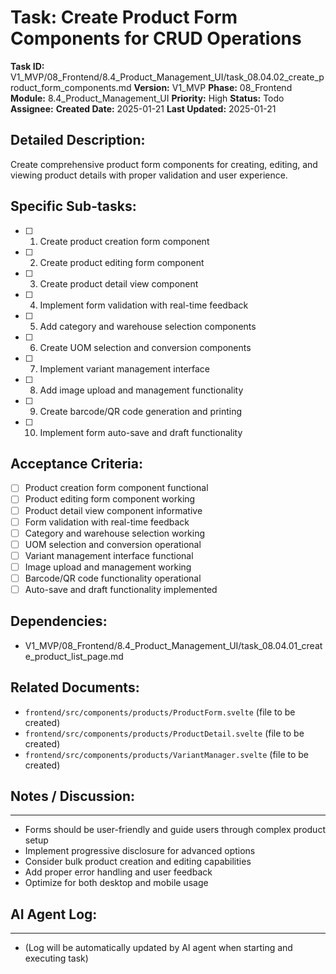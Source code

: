 # Task: Create Product Form Components for CRUD Operations

**Task ID:** V1_MVP/08_Frontend/8.4_Product_Management_UI/task_08.04.02_create_product_form_components.md
**Version:** V1_MVP
**Phase:** 08_Frontend
**Module:** 8.4_Product_Management_UI
**Priority:** High
**Status:** Todo
**Assignee:**
**Created Date:** 2025-01-21
**Last Updated:** 2025-01-21

## Detailed Description:
Create comprehensive product form components for creating, editing, and viewing product details with proper validation and user experience.

## Specific Sub-tasks:
- [ ] 1. Create product creation form component
- [ ] 2. Create product editing form component
- [ ] 3. Create product detail view component
- [ ] 4. Implement form validation with real-time feedback
- [ ] 5. Add category and warehouse selection components
- [ ] 6. Create UOM selection and conversion components
- [ ] 7. Implement variant management interface
- [ ] 8. Add image upload and management functionality
- [ ] 9. Create barcode/QR code generation and printing
- [ ] 10. Implement form auto-save and draft functionality

## Acceptance Criteria:
- [ ] Product creation form component functional
- [ ] Product editing form component working
- [ ] Product detail view component informative
- [ ] Form validation with real-time feedback
- [ ] Category and warehouse selection working
- [ ] UOM selection and conversion operational
- [ ] Variant management interface functional
- [ ] Image upload and management working
- [ ] Barcode/QR code functionality operational
- [ ] Auto-save and draft functionality implemented

## Dependencies:
- V1_MVP/08_Frontend/8.4_Product_Management_UI/task_08.04.01_create_product_list_page.md

## Related Documents:
- `frontend/src/components/products/ProductForm.svelte` (file to be created)
- `frontend/src/components/products/ProductDetail.svelte` (file to be created)
- `frontend/src/components/products/VariantManager.svelte` (file to be created)

## Notes / Discussion:
---
* Forms should be user-friendly and guide users through complex product setup
* Implement progressive disclosure for advanced options
* Consider bulk product creation and editing capabilities
* Add proper error handling and user feedback
* Optimize for both desktop and mobile usage

## AI Agent Log:
---
* (Log will be automatically updated by AI agent when starting and executing task)
